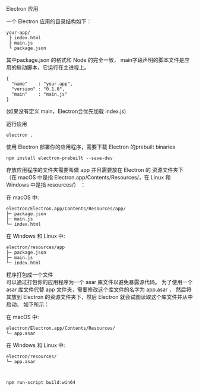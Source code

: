 Electron 应用

一个 Electron 应用的目录结构如下：  

	your-app/
	 ├ index.html
	 ├ main.js
	 └ package.json
  
其中package.json 的格式和 Node 的完全一致， main字段声明的脚本文件是应用的启动脚本，它运行在主进程上。  

	{
	  "name"    : "your-app",
	  "version" : "0.1.0",
	  "main"    : "main.js"
	}

(如果没有定义 main，Electron会优先加载 index.js)


运行应用  

	electron .


使用 Electron 部署你的应用程序，需要下载 Electron 的prebuilt binaries

	npm install electron-prebuilt --save-dev

存放应用程序的文件夹需要叫做 app 并且需要放在 Electron 的 资源文件夹下（在 macOS 中是指 Electron.app/Contents/Resources/，在 Linux 和 Windows 中是指 resources/） ：

在 macOS 中:  

	electron/Electron.app/Contents/Resources/app/
	├─ package.json
	├─ main.js
	└─ index.html

在 Windows 和 Linux 中:  

	electron/resources/app
	├─ package.json
	├─ main.js
	└─ index.html


程序打包成一个文件  
可以通过打包你的应用程序为一个 asar 库文件以避免暴露源代码。
为了使用一个 asar 库文件代替 app 文件夹，需要修改这个库文件的名字为 app.asar ， 然后将其放到 Electron 的资源文件夹下，然后 Electron 就会试图读取这个库文件并从中启动。 如下所示：
	
在 macOS 中:  

	electron/Electron.app/Contents/Resources/
	└─ app.asar

在 Windows 和 Linux 中:  

	electron/resources/
	└─ app.asar

	

	npm run-script build:win64
